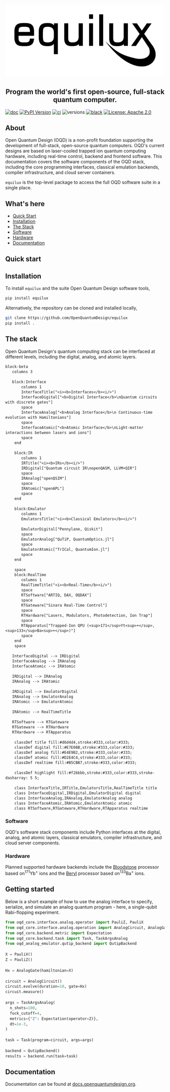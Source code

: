 # ![Open Quantum Design](docs/img/logo-equilux-blackmedium.png)

<h2 align="center">
    Program the world's first open-source, full-stack quantum computer.
</h2>

[![doc](https://img.shields.io/badge/documentation-lightblue)](https://docs.openquantumdesign.org/)
[![PyPI Version](https://img.shields.io/pypi/v/equilux)](https://pypi.org/project/equilux)
[![ci](https://github.com/OpenQuantumDesign/equilux/actions/workflows/deploy_docs.yaml/badge.svg)](https://github.com/OpenQuantumDesign/equilux/actions/workflows/deploy_docs.yaml)
![versions](https://img.shields.io/badge/python-3.10%20%7C%203.11%20%7C%203.12-blue)
[![black](https://img.shields.io/badge/code%20style-black-000000.svg)](https://github.com/ambv/black)
[![License: Apache 2.0](https://img.shields.io/badge/license-Apache%202.0-brightgreen.svg)](https://opensource.org/licenses/Apache-2.0)

## About
Open Quantum Design (OQD) is a non-profit foundation supporting the development of full-stack, open-source quantum computers.
OQD's current designs are based on laser-cooled trapped ion quantum computing hardware, including real-time control, backend and frontend software.
This documentation covers the software components of the OQD stack, including the core programming interfaces,
classical emulation backends, compiler infrastructure, and cloud server containers.

`equilux` is the top-level package to access the full OQD software suite in a single place.

## What's here

- [Quick Start](#quickstart) <br/>
- [Installation](#installation) <br/>
- [The Stack](#stack) <br/>
- [Software](#software) <br/>
- [Hardware](#hardware) <br/>
- [Documentation](#documentation) <br/>

## Quick start <a name="quickstart"></a>

## Installation <a name="installation"></a>
To install `equilux` and the suite Open Quantum Design software tools,  
```bash
pip install equilux
```

Alternatively, the repository can be cloned and installed locally,
```bash
git clone https://github.com/OpenQuantumDesign/equilux
pip install .
```

## The stack <a name="stack"></a>


Open Quantum Design's quantum computing stack can be interfaced at different levels, including the digital, analog, and atomic layers.
```mermaid
block-beta
   columns 3
   
   block:Interface
       columns 1
       InterfaceTitle("<i><b>Interfaces</b><i/>")
       InterfaceDigital["<b>Digital Interface</b>\nQuantum circuits with discrete gates"] 
       space
       InterfaceAnalog["<b>Analog Interface</b>\n Continuous-time evolution with Hamiltonians"] 
       space
       InterfaceAtomic["<b>Atomic Interface</b>\nLight-matter interactions between lasers and ions"]
       space
    end
    
    block:IR
       columns 1
       IRTitle("<i><b>IRs</b><i/>")
       IRDigital["Quantum circuit IR\nopenQASM, LLVM+QIR"] 
       space
       IRAnalog["openQSIM"]
       space
       IRAtomic["openAPL"]
       space
    end
    
    block:Emulator
       columns 1
       EmulatorsTitle("<i><b>Classical Emulators</b><i/>")
       
       EmulatorDigital["Pennylane, Qiskit"] 
       space
       EmulatorAnalog["QuTiP, QuantumOptics.jl"]
       space
       EmulatorAtomic["TrICal, QuantumIon.jl"]
       space
    end
    
    space
    block:RealTime
       columns 1
       RealTimeTitle("<i><b>Real-Time</b><i/>")
       space
       RTSoftware["ARTIQ, DAX, OQDAX"] 
       space
       RTGateware["Sinara Real-Time Control"]
       space
       RTHardware["Lasers, Modulators, Photodetection, Ion Trap"]
       space
       RTApparatus["Trapped-Ion QPU (<sup>171</sup>Yt<sup>+</sup>, <sup>133</sup>Ba<sup>+</sup>)"]
       space
    end
    space
    
   InterfaceDigital --> IRDigital
   InterfaceAnalog --> IRAnalog
   InterfaceAtomic --> IRAtomic
   
   IRDigital --> IRAnalog
   IRAnalog --> IRAtomic
   
   IRDigital --> EmulatorDigital
   IRAnalog --> EmulatorAnalog
   IRAtomic --> EmulatorAtomic
   
   IRAtomic --> RealTimeTitle
   
   RTSoftware --> RTGateware
   RTGateware --> RTHardware
   RTHardware --> RTApparatus
   
    classDef title fill:#d6d4d4,stroke:#333,color:#333;
    classDef digital fill:#E7E08B,stroke:#333,color:#333;
    classDef analog fill:#E4E9B2,stroke:#333,color:#333;
    classDef atomic fill:#D2E4C4,stroke:#333,color:#333;
    classDef realtime fill:#B5CBB7,stroke:#333,color:#333;

    classDef highlight fill:#f2bbbb,stroke:#333,color:#333,stroke-dasharray: 5 5;
    
    class InterfaceTitle,IRTitle,EmulatorsTitle,RealTimeTitle title
    class InterfaceDigital,IRDigital,EmulatorDigital digital
    class InterfaceAnalog,IRAnalog,EmulatorAnalog analog
    class InterfaceAtomic,IRAtomic,EmulatorAtomic atomic
    class RTSoftware,RTGateware,RTHardware,RTApparatus realtime
```

### Software <a name="software"></a>
OQD's software stack components include Python interfaces at the digital, analog, and atomic layers, 
classical emulators, compiler infrastructure, and cloud server components. 

### Hardware <a name="hardware"></a>

Planned supported hardware backends include 
the [Bloodstone](docs/hardware/devices.md) processor based on<sup>171</sup>Yb<sup>+</sup> ions
and the [Beryl](docs/hardware/devices.md) processor based on<sup>133</sup>Ba<sup>+</sup> ions.



## Getting started <a name="Getting Started"></a>
Below is a short example of how to use the analog interface to specify, serialize, 
and simulate an analog quantum program - here, a single-qubit Rabi-flopping experiment.

```python
from oqd_core.interface.analog.operator import PauliZ, PauliX
from oqd_core.interface.analog.operation import AnalogCircuit, AnalogGate
from oqd_core.backend.metric import Expectation
from oqd_core.backend.task import Task, TaskArgsAnalog
from oqd_analog_emulator.qutip_backend import QutipBackend

X = PauliX()
Z = PauliZ()

Hx = AnalogGate(hamiltonian=X)

circuit = AnalogCircuit()
circuit.evolve(duration=10, gate=Hx)
circuit.measure()

args = TaskArgsAnalog(
  n_shots=100,
  fock_cutoff=4,
  metrics={"Z": Expectation(operator=Z)},
  dt=1e-3,
)

task = Task(program=circuit, args=args)

backend = QutipBackend()
results = backend.run(task=task)
```

## Documentation <a name="documentation"></a>
Documentation can be found at [docs.openquantumdesign.org](https://docs.openquantumdesign.org/en/latest/).
